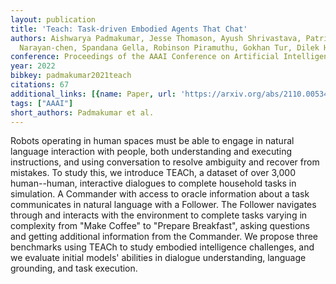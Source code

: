 ```yaml
---
layout: publication
title: 'Teach: Task-driven Embodied Agents That Chat'
authors: Aishwarya Padmakumar, Jesse Thomason, Ayush Shrivastava, Patrick Lange, Anjali
  Narayan-chen, Spandana Gella, Robinson Piramuthu, Gokhan Tur, Dilek Hakkani-tur
conference: Proceedings of the AAAI Conference on Artificial Intelligence
year: 2022
bibkey: padmakumar2021teach
citations: 67
additional_links: [{name: Paper, url: 'https://arxiv.org/abs/2110.00534'}]
tags: ["AAAI"]
short_authors: Padmakumar et al.
---
```

Robots operating in human spaces must be able to engage in natural language
interaction with people, both understanding and executing instructions, and
using conversation to resolve ambiguity and recover from mistakes. To study
this, we introduce TEACh, a dataset of over 3,000 human--human, interactive
dialogues to complete household tasks in simulation. A Commander with access to
oracle information about a task communicates in natural language with a
Follower. The Follower navigates through and interacts with the environment to
complete tasks varying in complexity from "Make Coffee" to "Prepare Breakfast",
asking questions and getting additional information from the Commander. We
propose three benchmarks using TEACh to study embodied intelligence challenges,
and we evaluate initial models' abilities in dialogue understanding, language
grounding, and task execution.